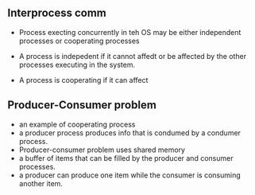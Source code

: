 ## Interprocess comm
- Process execting concurrently in teh OS may be either independent processes or cooperating processes

- A process is indepedent if it cannot affedt or be affected by the other processes executing in the system.

- A process is cooperating if it can affect 


## Producer-Consumer problem
- an example of cooperating process
- a producer process produces info that is condumed by a condumer process.
-  Producer-consumer problem uses shared memory
- a buffer of items that can be filled by the producer and consumer processes.
- a producer can produce one item while the consumer is consuming another item.

